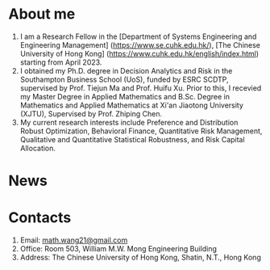 
About me
======
1. I am a Research Fellow in the [Department of Systems Engineering and Engineering Management] (https://www.se.cuhk.edu.hk/), [The Chinese University of Hong Kong] (https://www.cuhk.edu.hk/english/index.html) starting from April 2023.
1. I obtained my Ph.D. degree in Decision Analytics and Risk in the Southampton Business School (UoS), funded by ESRC SCDTP, supervised by Prof. Tiejun Ma and Prof. Huifu Xu. Prior to this, I recevied my Master Degree in Applied Mathematics and B.Sc. Degree in Mathematics and Applied Mathematics at Xi'an Jiaotong University (XJTU), Supervised by Prof. Zhiping Chen.
2. My current research interests include Preference and Distribution Robust Optimization, Behavioral Finance, Quantitative Risk Management, Qualitative and Quantitative Statistical Robustness, and Risk Capital Allocation. 


News
======

Contacts
======
1. Email: math.wang21@gmail.com
2. Office: Room 503, William M.W. Mong Engineering Building
3. Address: The Chinese University of Hong Kong, Shatin, N.T., Hong Kong



